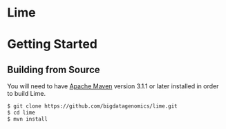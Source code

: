 Lime
====

# Getting Started

## Building from Source

You will need to have [Apache Maven](http://maven.apache.org/) version 3.1.1 or
later installed in order to build Lime.

```bash
$ git clone https://github.com/bigdatagenomics/lime.git
$ cd lime
$ mvn install
```
